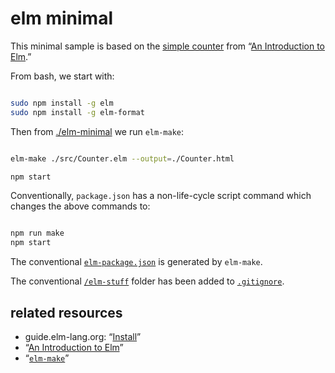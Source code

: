 # elm minimal

This minimal sample is based on the [simple counter](http://elm-lang.org/examples/buttons) from “[An Introduction to Elm](https://www.gitbook.com/book/evancz/an-introduction-to-elm/details).”

From bash, we start with:

```bash

sudo npm install -g elm
sudo npm install -g elm-format

```

Then from [./elm-minimal](../elm-minimal) we run `elm-make`:

```bash

elm-make ./src/Counter.elm --output=./Counter.html

npm start

```

Conventionally, `package.json` has a non-life-cycle script command which changes the above commands to:

```bash

npm run make
npm start

```

The conventional [`elm-package.json`](./elm-package.json) is generated by `elm-make`.

The conventional [`/elm-stuff`](./elm-stuff) folder has been added to [`.gitignore`](./.gitignore).

## related resources

* guide.elm-lang.org: “[Install](https://guide.elm-lang.org/install.html)”
* “[An Introduction to Elm](https://www.gitbook.com/book/evancz/an-introduction-to-elm/details)”
* “[`elm-make`](https://github.com/elm-lang/elm-make)”
